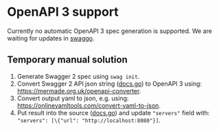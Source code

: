 # OpenAPI 3 support
Currently no automatic OpenAPI 3 spec generation is supported. We are waiting for updates in
[swaggo](https://github.com/swaggo/swag/issues/548).

## Temporary manual solution
1. Generate Swagger 2 spec using `swag init`.
2. Convert Swagger 2 API json string ([docs.go](docs.go)) to OpenAPI 3 using: <https://mermade.org.uk/openapi-converter>.
3. Convert output yaml to json, e.g. using: <https://onlineyamltools.com/convert-yaml-to-json>.
4. Put result into the source ([docs.go](docs.go)) and update `"servers"` field with: `"servers": [\{"url": "http://localhost:8080"}]`.
